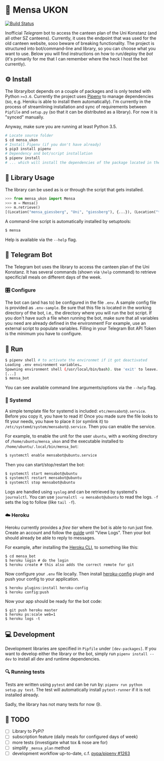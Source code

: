# 🍴 Mensa UKON

[![Build Status](https://travis-ci.org/enplotz/mensa_ukon.svg?branch=master)](https://travis-ci.org/enplotz/mensa_ukon)

Inofficial *Telegram* bot to access the canteen plan of the Uni Konstanz (and all other SZ canteens).
Currently, it uses the endpoint that was used for the old canteen website, sooo beware of breaking functionality.
The project is structured into bot/command-line and library, so you can choose what you want to use.
Below you will find instructions on how to run/deploy the *bot* (it's primarily for me that I can remember where the heck I host the bot currently).

## ⚙ Install

The library/bot depends on a couple of packages and is only tested with Python `>=3.6`.
Currently the project uses [Pipenv](https://docs.pipenv.org) to manage dependencies (so, e.g. Heroku is able to install them automatically).
I'm currently in the process of streamlining installation and sync of requirements between `Pipfile` and `setup.py` (so that it can be distributed as a library). For now it is "synced" manually.

Anyway, make sure you are running at least Python 3.5.

```bash
# Locate source folder
$ cd mensa_ukon
# Install Pipenv (if you don't have already)
$ pip3 install pipenv
# Dependency and bot/script installation
$ pipenv install
# ... which will install the dependencies of the package located in the current folder
```

## 🎉 Library Usage

The library can be used as is or through the script that gets installed.

```python
>>> from mensa_ukon import Mensa
>>> m = Mensa()
>>> m.retrieve()
[(Location("mensa_giessberg", "Uni", "giessberg"), {...}), (Location("themenpark_abendessen", "Themenpark & Abendessen", "themenpark"), {...})]
```

A command-line script is automatically installed by setuptools:

```bash
$ mensa
```

Help is available via the `--help` flag.

## 🤖 Telegram Bot

The Telegram bot uses the library to access the canteen plan of the Uni Konstanz. It has several commands
(shown via `\help` command) to retrieve specific/all meals on different days of the week.

### 🎛 Configure

The bot can (and has to) be configured in the file `.env`. A sample config file is provided as `.env-sample`.
Be sure that this file is located in the working directory of the bot, i.e., the directory where you will run the bot script.
If you don't have such a file when running the bot, make sure that all variables you need are already defined in the environment! For example, use an external script to populate variables.
Filling in your Telegram Bot API Token is the minimum you have to configure.

## 🏃 Run

```sh
$ pipenv shell # to activate the environmet if it got deactivated
Loading .env environment variables…
Spawning environment shell (/usr/local/bin/bash). Use 'exit' to leave.
[...]
$ mensa_bot
```

You can see available command line arguments/options via the `--help` flag.

### 🚒 Systemd

A simple template file for systemd is included: `etc/mensabot@.service`. 
Before you copy it, you have to read it!
Once you made sure the file looks to fit your needs, you have to place it (or symlink it) to
`/etc/systemd/system/mensabot@.service`. Then you can enable the service.

For example, to enable the unit for the user `ubuntu`, with a working directory of `/home/ubuntu/mensa_ukon` and the
executable installed to `/home/ubuntu/.local/bin/mensa_bot`:

```bash
$ systemctl enable mensabot@ubuntu.service
```

Then you can start/stop/restart the bot:
```bash
$ systemctl start mensabot@ubuntu
$ systemctl restart mensabot@ubuntu
$ systemctl stop mensabot@ubuntu
```

Logs are handled using `syslog` and can be retrieved by systemd's `journalctl`. You can use `journalctl -u mensabot@ubuntu` to read the logs.
`-f` sets the log to follow (like `tail -f`).

### ☁️ Heroku

Heroku currently provides a *free tier* where the bot is able to run just fine.
Create an account and follow the [guide](https://devcenter.heroku.com/articles/getting-started-with-python) until "View Logs". 
Then your bot should already be able to reply to messages.

For example, after installing the [Heroku CLI](https://devcenter.heroku.com/articles/getting-started-with-python#set-up), to something like this:

```
$ cd mensa_bot
$ heroku login # do the login
$ heroku create # this also adds the correct remote for git
```

Now configure your `.env` file locally.
Then install [heroku-config](https://github.com/xavdid/heroku-config) plugin and push your config to your application.

```
$ heroku plugins:install heroku-config
$ heroku config:push
```

Now your app should be ready for the bot code:

```
$ git push heroku master
$ heroku ps:scale web=1
$ heroku logs -t
```


## 💻 Development 

Development libraries are specified in `Pipfile` under `[dev-packages]`.
If you want to develop either the library or the bot, 
simply run `pipenv install --dev` to install all dev and runtime dependencies.

### 🔍 Running tests

Tests are written using `pytest` and can be run by: `pipenv run python setup.py test`. The test will automatically install
`pytest-runner` if it is not installed already.

Sadly, the library has not many tests for now 😢.

## 💪 TODO

- [ ] Library to PyPi?
- [ ] subscription feature (daily meals for configured days of week)
- [ ] more tests (investigate what tox & nose are for)
- [ ] simplify `_mensa_plan` method
- [ ] development workflow up-to-date, c.f. [pypa/pipenv #1263](https://github.com/pypa/pipenv/issues/1263)
